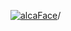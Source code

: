 [![alcaFace](https://camo.githubusercontent.com/2ee094c4af74cb0ec2e19388fccfb809837623e3/68747470733a2f2f7374617469632d63646e2e6a74766e772e6e65742f656d6f7469636f6e732f76312f3332383632362f312e30)](https://twitch.tv/Alca)/

<!--
# My "Popular" CodePens

<table>
	<tr>
		<th></th>
		<th>Title</th>
		<th>Last updated</th>
	</tr>
	<tr>
		<td><a href="https://codepen.io/Alca/pen/xxzLWyV" rel="nofollow"><img src="https://codepen.io/alca/pen/xxzLWyV/image/default.png" width="100" height="56.25"></a></td>
		<td><a href="https://codepen.io/Alca/pen/xxzLWyV" rel="nofollow">A Pen by Jacob Foster</a></td>
		<td>Nov 16, 2022</td>
	</tr>
	<tr>
		<td><a href="https://codepen.io/Alca/pen/Yzvxexm" rel="nofollow"><img src="https://codepen.io/alca/pen/Yzvxexm/image/default.png" width="100" height="56.25"></a></td>
		<td><a href="https://codepen.io/Alca/pen/Yzvxexm" rel="nofollow">A Pen by Jacob Foster</a></td>
		<td>Nov 16, 2022</td>
	</tr>
	<tr>
		<td><a href="https://codepen.io/Alca/pen/mdKwrBg" rel="nofollow"><img src="https://codepen.io/alca/pen/mdKwrBg/image/default.png" width="100" height="56.25"></a></td>
		<td><a href="https://codepen.io/Alca/pen/mdKwrBg" rel="nofollow">A Pen by Jacob Foster</a></td>
		<td>Nov 14, 2022</td>
	</tr>
	<tr>
		<td><a href="https://codepen.io/Alca/pen/MWXJbMK" rel="nofollow"><img src="https://codepen.io/alca/pen/MWXJbMK/image/default.png" width="100" height="56.25"></a></td>
		<td><a href="https://codepen.io/Alca/pen/MWXJbMK" rel="nofollow">A Pen by Jacob Foster</a></td>
		<td>Nov 12, 2022</td>
	</tr>
	<tr>
		<td><a href="https://codepen.io/Alca/pen/ZERpMqg" rel="nofollow"><img src="https://codepen.io/alca/pen/ZERpMqg/image/default.png" width="100" height="56.25"></a></td>
		<td><a href="https://codepen.io/Alca/pen/ZERpMqg" rel="nofollow">A Pen by Jacob Foster</a></td>
		<td>Nov 9, 2022</td>
	</tr>
	<tr>
		<td><a href="https://codepen.io/Alca/pen/ExRyMmO" rel="nofollow"><img src="https://codepen.io/alca/pen/ExRyMmO/image/default.png" width="100" height="56.25"></a></td>
		<td><a href="https://codepen.io/Alca/pen/ExRyMmO" rel="nofollow">A Pen by Jacob Foster</a></td>
		<td>Nov 8, 2022</td>
	</tr>
	<tr>
		<td><a href="https://codepen.io/Alca/pen/qBKNNNw" rel="nofollow"><img src="https://codepen.io/alca/pen/qBKNNNw/image/default.png" width="100" height="56.25"></a></td>
		<td><a href="https://codepen.io/Alca/pen/qBKNNNw" rel="nofollow">A Pen by Jacob Foster</a></td>
		<td>Nov 4, 2022</td>
	</tr>
	<tr>
		<td><a href="https://codepen.io/Alca/pen/ExRVLmv" rel="nofollow"><img src="https://codepen.io/alca/pen/ExRVLmv/image/default.png" width="100" height="56.25"></a></td>
		<td><a href="https://codepen.io/Alca/pen/ExRVLmv" rel="nofollow">A Pen by Jacob Foster</a></td>
		<td>Oct 31, 2022</td>
	</tr>
	<tr>
		<td><a href="https://codepen.io/Alca/pen/LYrYaEz" rel="nofollow"><img src="https://codepen.io/alca/pen/LYrYaEz/image/default.png" width="100" height="56.25"></a></td>
		<td><a href="https://codepen.io/Alca/pen/LYrYaEz" rel="nofollow">A Pen by Jacob Foster</a></td>
		<td>Oct 26, 2022</td>
	</tr>
	<tr>
		<td><a href="https://codepen.io/Alca/pen/oNyNLrV" rel="nofollow"><img src="https://codepen.io/alca/pen/oNyNLrV/image/default.png" width="100" height="56.25"></a></td>
		<td><a href="https://codepen.io/Alca/pen/oNyNLrV" rel="nofollow">A Pen by Jacob Foster</a></td>
		<td>Oct 25, 2022</td>
	</tr>
</table>

---

###### Last updated: Wed, 16 Nov 2022 05:01:15 GMT
-->
